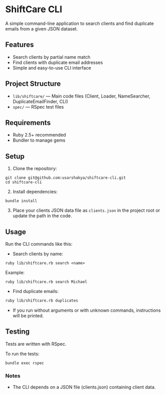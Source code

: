 # ShiftCare CLI

A simple command-line application to search clients and find duplicate emails from a given JSON dataset.

## Features

- Search clients by partial name match
- Find clients with duplicate email addresses
- Simple and easy-to-use CLI interface

## Project Structure

- `lib/shiftcare/` — Main code files (Client, Loader, NameSearcher, DuplicateEmailFinder, CLI)
- `spec/` — RSpec test files

## Requirements

- Ruby 2.5+ recommended
- Bundler to manage gems

## Setup

1. Clone the repository:

```
git clone git@github.com:usarshakya/shiftcare-cli.git
cd shiftcare-cli
```
2. Install dependencies:

```
bundle install
```
3. Place your clients JSON data file as `clients.json` in the project root or update the path in the code.

## Usage
Run the CLI commands like this:

- Search clients by name:

```
ruby lib/shiftcare.rb search <name>
```

Example:
```    
ruby lib/shiftcare.rb search Michael
```

- Find duplicate emails:

```bash
ruby lib/shiftcare.rb duplicates
```
- If you run without arguments or with unknown commands, instructions will be printed.

## Testing
Tests are written with RSpec.

To run the tests:

```bash
bundle exec rspec
```

### Notes
- The CLI depends on a JSON file (clients.json) containing client data.
